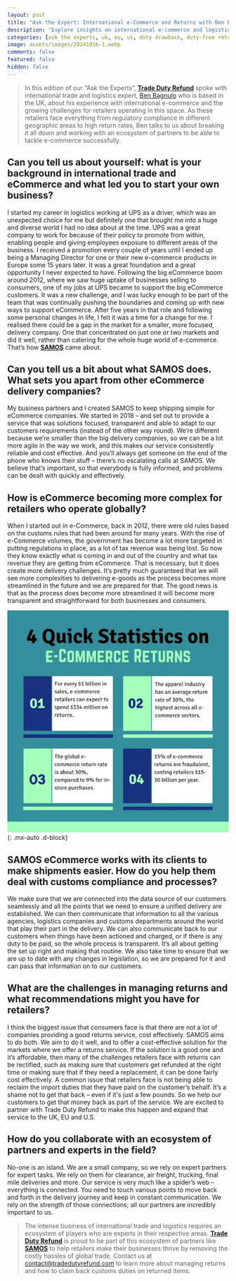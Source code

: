 ```yaml
---
layout: post
title: "Ask the Expert: International e-Commerce and Returns with Ben Bagnulo, Chief Executive, SAMOS"
description: "Explore insights on international e-commerce and logistics challenges from Ben Bagnulo, Chief Executive of SAMOS, focusing on solutions and partnerships."
categories: [ask the experts, uk, eu, us, duty drawback, duty-free returns, e-commerce, b2c, TDR]
image: assets/images/20241016-1.webp
comments: false
featured: false
hidden: false
---
```


> In this edition of our “Ask the Experts”, [**Trade Duty Refund**](https://tradedutyrefund.com) spoke with international trade and logistics expert, [Ben Bagnulo](https://www.linkedin.com/in/ben-bagnulo-18036b28/) who is based in the UK, about his experience with international e-commerce and the growing challenges for retailers operating in this space. As these retailers face everything from regulatory compliance in different geographic areas to high return rates, Ben talks to us about breaking it all down and working with an ecosystem of partners to be able to tackle e-commerce successfully.

## Can you tell us about yourself: what is your background in international trade and eCommerce and what led you to start your own business?
I started my career in logistics working at UPS as a driver, which was an unexpected choice for me but definitely one that brought me into a huge and diverse world I had no idea about at the time. UPS was a great company to work for because of their policy to promote from within, enabling people and giving employees exposure to different areas of the business. I received a promotion every couple of years until I ended up being a Managing Director for one or their new e-commerce products in Europe some 15 years later. It was a great foundation and a great opportunity I never expected to have.
Following the big eCommerce boom around 2012, where we saw huge uptake of businesses selling to consumers, one of my jobs at UPS became to support the big eCommerce customers. It was a new challenge, and I was lucky enough to be part of the team that was continually pushing the boundaries and coming up with new ways to support eCommerce. 
After five years in that role and following some personal changes in life, I felt it was a time for a change for me. I realised there could be a gap in the market for a smaller, more focused, delivery company. One that concentrated on just one or two markets and did it well, rather than catering for the whole huge world of e-commerce. 
That’s how [**SAMOS**](https://samos-e.com/) came about.

## Can you tell us a bit about what SAMOS does. What sets you apart from other eCommerce delivery companies?
My business partners and I created SAMOS to keep shipping simple for eCommerce companies. We started in 2018 – and set out to provide a service that was solutions focused, transparent and able to adapt to our customers requirements (instead of the other way round).
We’re different because we’re smaller than the big delivery companies, so we can be a lot more agile in the way we work, and this makes our service consistently reliable and cost effective. And you’ll always get someone on the end of the phone who knows their stuff – there’s no escalating calls at SAMOS. We believe that’s important, so that everybody is fully informed, and problems can be dealt with quickly and effectively.

## How is eCommerce becoming more complex for retailers who operate globally?
When I started out in e-Commerce, back in 2012, there were old rules based on the customs rules that had been around for many years. With the rise of e-Commerce volumes, the government has become a lot more targeted in putting regulations in place, as a lot of tax revenue was being lost. So now they know exactly what is coming in and out of the country and what tax revenue they are getting from eCommerce. That is necessary, but it does create more delivery challenges. 
It’s pretty much guaranteed that we will see more complexities to delivering e-goods as the process becomes more streamlined in the future and we are prepared for that. The good news is that as the process does become more streamlined it will become more transparent and straightforward for both businesses and consumers.

!["Infographic showing 4 key statistics on e-commerce returns: 1) E-commerce retailers spend $334 million on returns for every $1 billion in sales. 2) The apparel industry has the highest return rate at 30%. 3) The global e-commerce return rate is 30%, compared to 9% for in-store purchases. 4) 15% of e-commerce returns are fraudulent, costing retailers $15-30 billion annually."](/assets/images/20241016-2.webp){: .mx-auto .d-block}

## SAMOS eCommerce works with its clients to make shipments easier. How do you help them deal with customs compliance and processes?
We make sure that we are connected into the data source of our customers seamlessly and all the points that we need to ensure a unified delivery are established. We can then communicate that information to all the various agencies, logistics companies and customs departments around the world that play their part in the delivery. 
We can also communicate back to our customers when things have been actioned and charged, or if there is any duty to be paid, so the whole process is transparent. It’s all about getting the set up right and making that routine. 
We also take time to ensure that we are up to date with any changes in legislation, so we are prepared for it and can pass that information on to our customers.

## What are the challenges in managing returns and what recommendations might you have for retailers?
I think the biggest issue that consumers face is that there are not a lot of companies providing a good returns service, cost effectively. SAMOS aims to do both. We aim to do it well, and to offer a cost-effective solution for the markets where we offer a returns service.
If the solution is a good one and it’s affordable, then many of the challenges retailers face with returns can be rectified, such as making sure that customers get refunded at the right time or making sure that if they need a replacement, it can be done fairly cost effectively. 
A common issue that retailers face is not being able to reclaim the import duties that they have paid on the customer’s behalf. It’s a shame not to get that back – even if it's just a few pounds. So we help our customers to get that money back as part of the service. We are excited to partner with Trade Duty Refund to make this happen and expand that service to the UK, EU and U.S. 

## How do you collaborate with an ecosystem of partners and experts in the field?
No-one is an island. We are a small company, so we rely on expert partners for expert tasks. We rely on them for clearance, air freight, trucking, final mile deliveries and more.
Our service is very much like a spider’s web – everything is connected. You need to touch various points to move back and forth in the delivery journey and keep in constant communication. We rely on the strength of those connections; all our partners are incredibly important to us.


>The intense business of international trade and logistics requires an ecosystem of players who are experts in their respective areas. [**Trade Duty Refund**](https://tradedutyrefund.com) is proud to be part of this ecosystem of partners like [**SAMOS**](https://samos-e.com/) to help retailers make their businesses thrive by removing the costly hassles of global trade.
Contact us at [contact@tradedutyrefund.com](mailto:contact@tradedutyrefund.com) to learn more about managing returns and how to claim back customs duties on returned items. 
